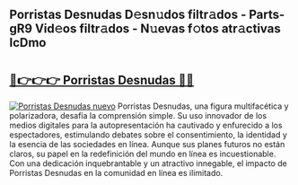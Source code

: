 ## Porristas Desnudas D𝚎sn𝚞dos filtr𝚊dos - Parts-gR9 Vid𝚎os filtr𝚊dos - N𝚞evas f𝚘tos atr𝚊ctivas IcDmo

# <h2><a href="http://mb5im1.tromn.icu/?c=Porristas+Desnudas">🔗👉👉👉 Porristas Desnudas 🔗🔗</a></h2>

[![Porristas Desnudas nuevo](https://i.imgur.com/pEAQMta.gif)](http://mb5im1.tromn.icu/?c=Porristas+Desnudas)
Porristas Desnudas, una figura multifacética y polarizadora, desafía la comprensión simple. Su uso innovador de los medios digitales para la autopresentación ha cautivado y enfurecido a los espectadores, estimulando debates sobre el consentimiento, la identidad y la esencia de las sociedades en línea. Aunque sus planes futuros no están claros, su papel en la redefinición del mundo en línea es incuestionable. Con una dedicación inquebrantable y un atractivo innegable, el impacto de Porristas Desnudas en la comunidad en línea es ilimitado.
